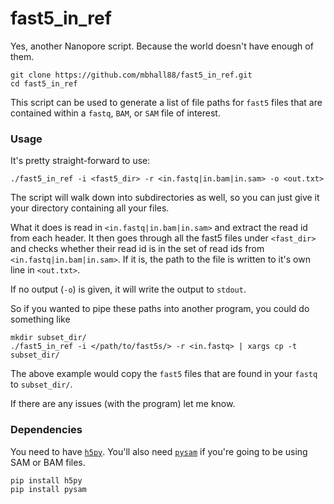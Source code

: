 # fast5_in_ref
Yes, another Nanopore script. Because the world doesn't have enough of them.

    git clone https://github.com/mbhall88/fast5_in_ref.git
    cd fast5_in_ref

This script can be used to generate a list of file paths for `fast5` files that are contained within a `fastq`, `BAM`, or `SAM` file of interest.

### Usage

It's pretty straight-forward to use:

    ./fast5_in_ref -i <fast5_dir> -r <in.fastq|in.bam|in.sam> -o <out.txt>

The script will walk down into subdirectories as well, so you can just give it your directory containing all your files.

What it does is read in `<in.fastq|in.bam|in.sam>` and extract the read id from each header. It then goes through all the fast5 files under `<fast_dir>` and checks whether their read id is in the set of read ids from `<in.fastq|in.bam|in.sam>`. If it is, the path to the file is written to it's own line in `<out.txt>`.

If no output (`-o`) is given, it will write the output to `stdout`. 

So if you wanted to pipe these paths into another program, you could do something like

    mkdir subset_dir/
    ./fast5_in_ref -i </path/to/fast5s/> -r <in.fastq> | xargs cp -t subset_dir/


The above example would copy the `fast5` files that are found in your `fastq` to `subset_dir/`.

If there are any issues (with the program) let me know. 

### Dependencies
You need to have [`h5py`](https://github.com/h5py/h5py). You'll also need [`pysam`](https://github.com/pysam-developers/pysam) if you're going to be using SAM or BAM files. 

    pip install h5py
    pip install pysam
    
